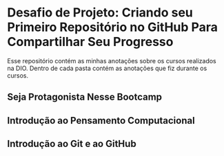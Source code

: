 # Desafio de Projeto: Criando seu Primeiro Repositório no GitHub Para Compartilhar Seu Progresso

Esse repositório contém as minhas anotações sobre os cursos realizados na DIO.
Dentro de cada pasta contém as anotações que fiz durante os cursos.


## Seja Protagonista Nesse Bootcamp
## Introdução ao Pensamento Computacional
## Introdução ao Git e ao GitHub
